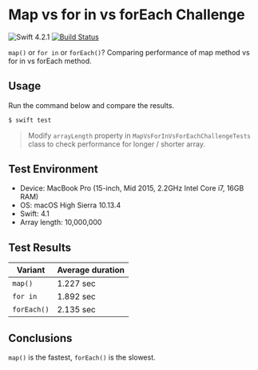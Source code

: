 # Map vs for in vs forEach Challenge

![Swift 4.2.1](https://img.shields.io/badge/Swift-4.2.1-orange.svg)
[![Build Status](https://travis-ci.org/albinekcom/MapVsForInVsForEachChallenge.svg?branch=master)](https://travis-ci.org/albinekcom/MapVsForInVsForEachChallenge)

`map()` or `for in` or `forEach()`? Comparing performance of map method vs for in vs forEach method.


## Usage

Run the command below and compare the results.

```bash
$ swift test
```

> Modify `arrayLength` property in `MapVsForInVsForEachChallengeTests` class to check performance for longer / shorter array.


## Test Environment

- Device: MacBook Pro (15-inch, Mid 2015, 2.2GHz Intel Core i7, 16GB RAM)
- OS: macOS High Sierra 10.13.4
- Swift: 4.1
- Array length: 10,000,000


## Test Results

| Variant     | Average duration |
|-------------|------------------|
| `map()`     | 1.227 sec        |
| `for in`    | 1.892 sec        |
| `forEach()` | 2.135 sec        |


## Conclusions

`map()` is the fastest, `forEach()` is the slowest.
